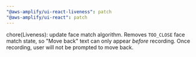 ```yaml
---
"@aws-amplify/ui-react-liveness": patch
"@aws-amplify/ui-react": patch
---
```


chore(Liveness): update face match algorithm. Removes `TOO_CLOSE` face match state, so "Move back" text can only appear *before* recording. Once recording, user will not be prompted to move back. 
